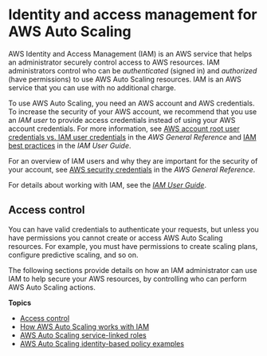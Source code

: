 # Identity and access management for AWS Auto Scaling<a name="auth-and-access-control"></a>

AWS Identity and Access Management \(IAM\) is an AWS service that helps an administrator securely control access to AWS resources\. IAM administrators control who can be *authenticated* \(signed in\) and *authorized* \(have permissions\) to use AWS Auto Scaling resources\. IAM is an AWS service that you can use with no additional charge\.

To use AWS Auto Scaling, you need an AWS account and AWS credentials\. To increase the security of your AWS account, we recommend that you use an *IAM user* to provide access credentials instead of using your AWS account credentials\. For more information, see [AWS account root user credentials vs\. IAM user credentials](https://docs.aws.amazon.com/general/latest/gr/root-vs-iam.html) in the *AWS General Reference* and [IAM best practices](https://docs.aws.amazon.com/IAM/latest/UserGuide/best-practices.html) in the *IAM User Guide*\. 

For an overview of IAM users and why they are important for the security of your account, see [AWS security credentials](https://docs.aws.amazon.com/general/latest/gr/aws-security-credentials.html) in the *AWS General Reference*\.

For details about working with IAM, see the *[IAM User Guide](https://docs.aws.amazon.com/IAM/latest/UserGuide/)*\. 

## Access control<a name="access-control"></a>

You can have valid credentials to authenticate your requests, but unless you have permissions you cannot create or access AWS Auto Scaling resources\. For example, you must have permissions to create scaling plans, configure predictive scaling, and so on\. 

The following sections provide details on how an IAM administrator can use IAM to help secure your AWS resources, by controlling who can perform AWS Auto Scaling actions\. 

**Topics**
+ [Access control](#access-control)
+ [How AWS Auto Scaling works with IAM](security_iam_service-with-iam.md)
+ [AWS Auto Scaling service\-linked roles](aws-auto-scaling-service-linked-roles.md)
+ [AWS Auto Scaling identity\-based policy examples](security_iam_id-based-policy-examples.md)